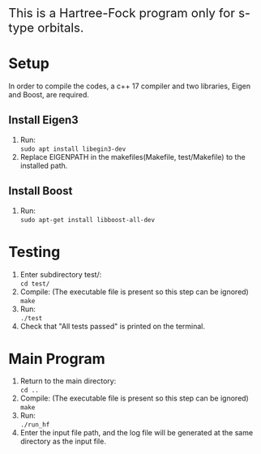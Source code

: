 <font size = "5">This is a Hartree-Fock program only for s-type orbitals.</font> 

# Setup
In order to compile the codes, a c++ 17 compiler and two libraries, Eigen and Boost, are required.<br/>

## Install Eigen3
<ol>
<li> Run: <br/> <code>sudo apt install libegin3-dev</code> </li>
<li> Replace EIGENPATH in the makefiles(Makefile, test/Makefile) to the installed path. </li>
</ol>

## Install Boost
<ol>
<li> Run: <br/> <code>sudo apt-get install libboost-all-dev</code> </li>
</ol>

# Testing
<ol>
<li> Enter subdirectory test/:<br/> 
<code>cd test/</code> </li>
<li> Compile: (The executable file is present so this step can be ignored)<br/> 
<code>make</code> </li>
<li> Run: <br/> <code>./test</code> </li>
<li> Check that "All tests passed" is printed on the terminal. </li>
</ol>

# Main Program
<ol>
<li> Return to the main directory:<br/> 
<code>cd ..</code> </li>
<li> Compile: (The executable file is present so this step can be ignored)<br/> 
<code>make</code> </li>
<li> Run: <br/> <code>./run_hf</code> </li>
<li> Enter the input file path, and the log file will be generated at the same directory as the input file.</li>
</ol>
